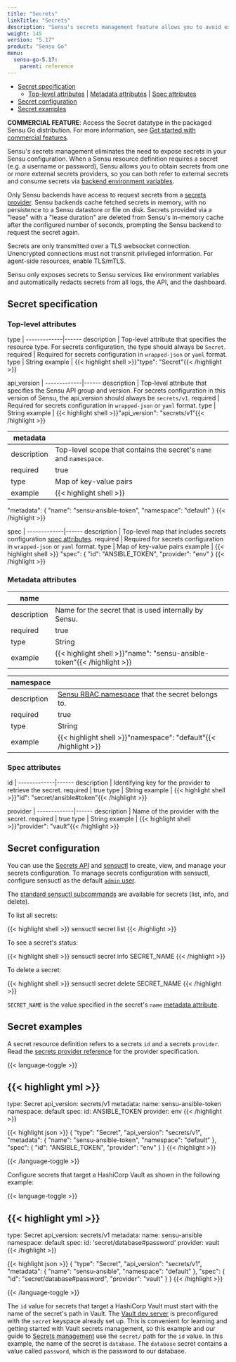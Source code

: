 ```yaml
---
title: "Secrets"
linkTitle: "Secrets"
description: "Sensu's secrets management feature allows you to avoid exposing secrets like usernames, passwords, and access keys in your Sensu configuration. Read the reference to obtain secrets from one or more external secrets providers and use sensuctl to manage secrets."
weight: 145
version: "5.17"
product: "Sensu Go"
menu: 
  sensu-go-5.17:
    parent: reference
---
```


- [Secret specification](#secret-specification)
  - [Top-level attributes](#top-level-attributes) | [Metadata attributes](#metadata-attributes) | [Spec attributes](#spec-attributes)
- [Secret configuration](#secret-configuration)
- [Secret examples](#secret-examples)

**COMMERCIAL FEATURE**: Access the Secret datatype in the packaged Sensu Go distribution.
For more information, see [Get started with commercial features][1].

Sensu's secrets management eliminates the need to expose secrets in your Sensu configuration.
When a Sensu resource definition requires a secret (e.g. a username or password), Sensu allows you to obtain secrets from one or more external secrets providers, so you can both refer to external secrets and consume secrets via [backend environment variables][5].

Only Sensu backends have access to request secrets from a [secrets provider][7].
Sensu backends cache fetched secrets in memory, with no persistence to a Sensu datastore or file on disk.
Secrets provided via a "lease" with a "lease duration" are deleted from Sensu's in-memory cache after the configured number of seconds, prompting the Sensu backend to request the secret again.

Secrets are only transmitted over a TLS websocket connection.
Unencrypted connections must not transmit privileged information.
For agent-side resources, enable TLS/mTLS.

Sensu only exposes secrets to Sensu services like environment variables and automatically redacts secrets from all logs, the API, and the dashboard.
 
## Secret specification

### Top-level attributes

type         | 
-------------|------
description  | Top-level attribute that specifies the resource type. For secrets configuration, the type should always be `Secret`.
required     | Required for secrets configuration in `wrapped-json` or `yaml` format.
type         | String
example      | {{< highlight shell >}}"type": "Secret"{{< /highlight >}}

api_version  | 
-------------|------
description  | Top-level attribute that specifies the Sensu API group and version. For secrets configuration in this version of Sensu, the api_version should always be `secrets/v1`.
required     | Required for secrets configuration in `wrapped-json` or `yaml` format.
type         | String
example      | {{< highlight shell >}}"api_version": "secrets/v1"{{< /highlight >}}

metadata     |      |
-------------|------
description  | Top-level scope that contains the secret's `name` and `namespace`.
required     | true
type         | Map of key-value pairs
example      | {{< highlight shell >}}
"metadata": {
  "name": "sensu-ansible-token",
  "namespace": "default"
}
{{< /highlight >}}

spec         | 
-------------|------
description  | Top-level map that includes secrets configuration [spec attributes][8].
required     | Required for secrets configuration in `wrapped-json` or `yaml` format.
type         | Map of key-value pairs
example      | {{< highlight shell >}}
"spec": {
  "id": "ANSIBLE_TOKEN",
  "provider": "env"
}
{{< /highlight >}}

### Metadata attributes

name         |      |
-------------|------
description  | Name for the secret that is used internally by Sensu.
required     | true
type         | String
example      | {{< highlight shell >}}"name": "sensu-ansible-token"{{< /highlight >}}

namespace    |      |
-------------|------
description  | [Sensu RBAC namespace][9] that the secret belongs to.
required     | true
type         | String
example      | {{< highlight shell >}}"namespace": "default"{{< /highlight >}}

### Spec attributes

id           | 
-------------|------ 
description  | Identifying key for the provider to retrieve the secret.
required     | true
type         | String
example      | {{< highlight shell >}}"id": "secret/ansible#token"{{< /highlight >}}

provider     | 
-------------|------ 
description  | Name of the provider with the secret.
required     | true
type         | String
example      | {{< highlight shell >}}"provider": "vault"{{< /highlight >}}

## Secret configuration

You can use the [Secrets API][2] and [sensuctl][3] to create, view, and manage your secrets configuration.
To manage secrets configuration with sensuctl, configure sensuctl as the default [`admin` user][6].

The [standard sensuctl subcommands][4] are available for secrets (list, info, and delete).

To list all secrets:

{{< highlight shell >}}
sensuctl secret list
{{< /highlight >}}

To see a secret's status:

{{< highlight shell >}}
sensuctl secret info SECRET_NAME
{{< /highlight >}}

To delete a secret:

{{< highlight shell >}}
sensuctl secret delete SECRET_NAME
{{< /highlight >}}

`SECRET_NAME` is the value specified in the secret's `name` [metadata attribute][12].
## Secret examples

A secret resource definition refers to a secrets `id` and a secrets `provider`.
Read the [secrets provider reference][7] for the provider specification.

{{< language-toggle >}}

{{< highlight yml >}}
---
type: Secret
api_version: secrets/v1
metadata:
  name: sensu-ansible-token
  namespace: default
spec:
  id: ANSIBLE_TOKEN
  provider: env
{{< /highlight >}}

{{< highlight json >}}
{
  "type": "Secret",
  "api_version": "secrets/v1",
  "metadata": {
    "name": "sensu-ansible-token",
    "namespace": "default"
  },
  "spec": {
    "id": "ANSIBLE_TOKEN",
    "provider": "env"
  }
}
{{< /highlight >}}

{{< /language-toggle >}}

Configure secrets that target a HashiCorp Vault as shown in the following example:

{{< language-toggle >}}

{{< highlight yml >}}
---
type: Secret
api_version: secrets/v1
metadata:
  name: sensu-ansible
  namespace: default
spec:
  id: 'secret/database#password'
  provider: vault
{{< /highlight >}}

{{< highlight json >}}
{
  "type": "Secret",
  "api_version": "secrets/v1",
  "metadata": {
    "name": "sensu-ansible",
    "namespace": "default"
  },
  "spec": {
    "id": "secret/database#password",
    "provider": "vault"
  }
}
{{< /highlight >}}

{{< /language-toggle >}}

The `id` value for secrets that target a HashiCorp Vault must start with the name of the secret's path in Vault.
The [Vault dev server][10] is preconfigured with the `secret` keyspace already set up.
This is convenient for learning and getting started with Vault secrets management, so this example and our guide to [Secrets management][11] use the `secret/` path for the `id` value.
In this example, the name of the secret is `database`.
The `database` secret contains a value called `password`, which is the password to our database.

[1]: ../../getting-started/enterprise/
[2]: ../../api/secrets/
[3]: ../../sensuctl/reference/
[4]: ../../sensuctl/reference/#subcommands
[5]: ../backend/#configuration-via-environment-variables
[6]: ../rbac#default-users
[7]: ../secrets-providers/
[8]: #spec-attributes
[9]: ../../reference/rbac/#namespaces
[10]: https://learn.hashicorp.com/vault/getting-started/dev-server
[11]: ../../guides/secrets-management/
[12]: #metadata-attributes
